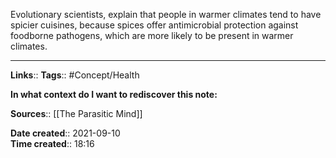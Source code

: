 Evolutionary scientists, explain that people in warmer climates tend to have spicier cuisines, because spices offer antimicrobial protection against foodborne pathogens, which are more likely to be present in warmer climates.

---
**Links**:: 
**Tags**:: #Concept/Health 

**In what context do I want to rediscover this note:**

**Sources**:: [[The Parasitic Mind]]

**Date created**:: 2021-09-10  
**Time created**:: 18:16